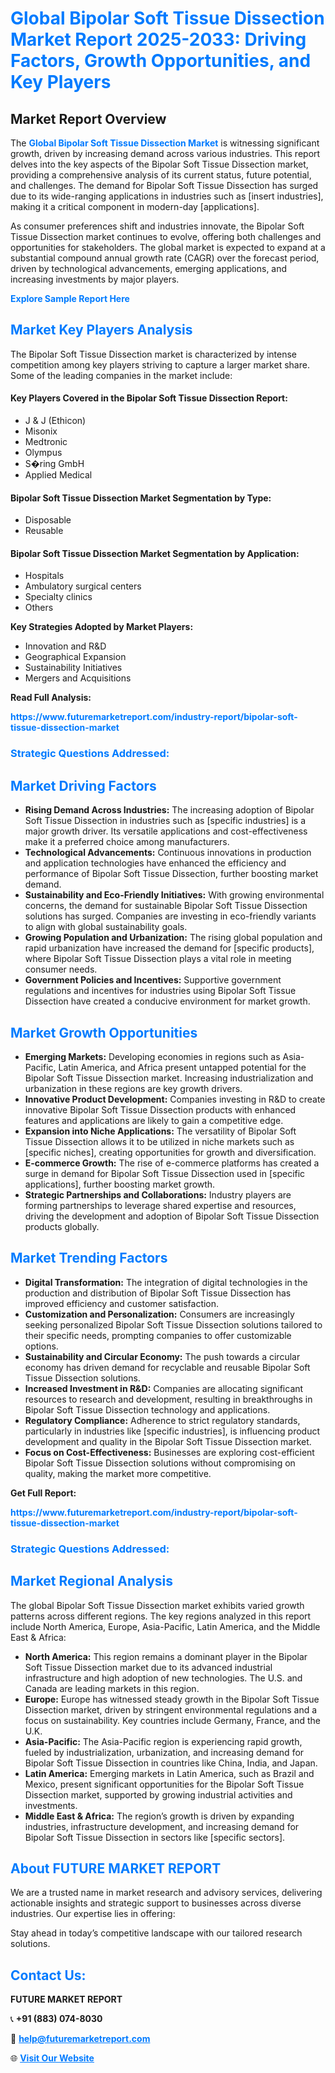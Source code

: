 <h1 style="color: #007BFF;">Global Bipolar Soft Tissue Dissection Market Report 2025-2033: Driving Factors, Growth Opportunities, and Key Players</h1>

<section id="overview">
<h2>Market Report Overview</h2>
<p>The <a href="https://www.futuremarketreport.com/industry-report/bipolar-soft-tissue-dissection-market" style="color: #007BFF; text-decoration: none;"><strong>Global Bipolar Soft Tissue Dissection Market</strong></a> is witnessing significant growth, driven by increasing demand across various industries. This report delves into the key aspects of the Bipolar Soft Tissue Dissection market, providing a comprehensive analysis of its current status, future potential, and challenges. The demand for Bipolar Soft Tissue Dissection has surged due to its wide-ranging applications in industries such as [insert industries], making it a critical component in modern-day [applications].</p>
<p>As consumer preferences shift and industries innovate, the Bipolar Soft Tissue Dissection market continues to evolve, offering both challenges and opportunities for stakeholders. The global market is expected to expand at a substantial compound annual growth rate (CAGR) over the forecast period, driven by technological advancements, emerging applications, and increasing investments by major players.</p>
</section>

<section id="overview">
<p><a href="https://www.futuremarketreport.com/request-sample/reportId=79231" style="color: #007BFF; text-decoration: none;"><strong>Explore Sample Report Here</strong></a></p>
</section>

<section id="key-players">
<h2 style="color: #007BFF;">Market Key Players Analysis</h2>
<p>The Bipolar Soft Tissue Dissection market is characterized by intense competition among key players striving to capture a larger market share. Some of the leading companies in the market include:</p>
<h4>Key Players Covered in the Bipolar Soft Tissue Dissection Report:</h4>
<ul><li>J &amp; J (Ethicon)</li><li>Misonix</li><li>Medtronic</li><li>Olympus</li><li>S�ring GmbH</li><li>Applied Medical</li></ul>
<h4>Bipolar Soft Tissue Dissection Market Segmentation by Type:</h4>
<ul><li>Disposable</li><li>Reusable</li></ul>

<h4>Bipolar Soft Tissue Dissection Market Segmentation by Application:</h4>
<ul><li>Hospitals</li><li>Ambulatory surgical centers</li><li>Specialty clinics</li><li>Others</li></ul>
<p><strong>Key Strategies Adopted by Market Players:</strong></p>
<ul>
<li>Innovation and R&D</li>
<li>Geographical Expansion</li>
<li>Sustainability Initiatives</li>
<li>Mergers and Acquisitions</li>
</ul>
</section>

<section>
<p><strong>Read Full Analysis: </strong></p><a href="https://www.futuremarketreport.com/industry-report/bipolar-soft-tissue-dissection-market" style="color: #007BFF; text-decoration: none;"><strong>https://www.futuremarketreport.com/industry-report/bipolar-soft-tissue-dissection-market</strong></a>
<h3 style="color: #007BFF;">Strategic Questions Addressed:</h3>
</section>

<section id="driving-factors">
<h2 style="color: #007BFF;">Market Driving Factors</h2>
<ul>
<li><strong>Rising Demand Across Industries:</strong> The increasing adoption of Bipolar Soft Tissue Dissection in industries such as [specific industries] is a major growth driver. Its versatile applications and cost-effectiveness make it a preferred choice among manufacturers.</li>
<li><strong>Technological Advancements:</strong> Continuous innovations in production and application technologies have enhanced the efficiency and performance of Bipolar Soft Tissue Dissection, further boosting market demand.</li>
<li><strong>Sustainability and Eco-Friendly Initiatives:</strong> With growing environmental concerns, the demand for sustainable Bipolar Soft Tissue Dissection solutions has surged. Companies are investing in eco-friendly variants to align with global sustainability goals.</li>
<li><strong>Growing Population and Urbanization:</strong> The rising global population and rapid urbanization have increased the demand for [specific products], where Bipolar Soft Tissue Dissection plays a vital role in meeting consumer needs.</li>
<li><strong>Government Policies and Incentives:</strong> Supportive government regulations and incentives for industries using Bipolar Soft Tissue Dissection have created a conducive environment for market growth.</li>
</ul>
</section>

<section id="growth-opportunities">
<h2 style="color: #007BFF;">Market Growth Opportunities</h2>
<ul>
<li><strong>Emerging Markets:</strong> Developing economies in regions such as Asia-Pacific, Latin America, and Africa present untapped potential for the Bipolar Soft Tissue Dissection market. Increasing industrialization and urbanization in these regions are key growth drivers.</li>
<li><strong>Innovative Product Development:</strong> Companies investing in R&D to create innovative Bipolar Soft Tissue Dissection products with enhanced features and applications are likely to gain a competitive edge.</li>
<li><strong>Expansion into Niche Applications:</strong> The versatility of Bipolar Soft Tissue Dissection allows it to be utilized in niche markets such as [specific niches], creating opportunities for growth and diversification.</li>
<li><strong>E-commerce Growth:</strong> The rise of e-commerce platforms has created a surge in demand for Bipolar Soft Tissue Dissection used in [specific applications], further boosting market growth.</li>
<li><strong>Strategic Partnerships and Collaborations:</strong> Industry players are forming partnerships to leverage shared expertise and resources, driving the development and adoption of Bipolar Soft Tissue Dissection products globally.</li>
</ul>
</section>

<section id="trending-factors">
<h2 style="color: #007BFF;">Market Trending Factors</h2>
<ul>
<li><strong>Digital Transformation:</strong> The integration of digital technologies in the production and distribution of Bipolar Soft Tissue Dissection has improved efficiency and customer satisfaction.</li>
<li><strong>Customization and Personalization:</strong> Consumers are increasingly seeking personalized Bipolar Soft Tissue Dissection solutions tailored to their specific needs, prompting companies to offer customizable options.</li>
<li><strong>Sustainability and Circular Economy:</strong> The push towards a circular economy has driven demand for recyclable and reusable Bipolar Soft Tissue Dissection solutions.</li>
<li><strong>Increased Investment in R&D:</strong> Companies are allocating significant resources to research and development, resulting in breakthroughs in Bipolar Soft Tissue Dissection technology and applications.</li>
<li><strong>Regulatory Compliance:</strong> Adherence to strict regulatory standards, particularly in industries like [specific industries], is influencing product development and quality in the Bipolar Soft Tissue Dissection market.</li>
<li><strong>Focus on Cost-Effectiveness:</strong> Businesses are exploring cost-efficient Bipolar Soft Tissue Dissection solutions without compromising on quality, making the market more competitive.</li>
</ul>
</section>

<section>
<p><strong>Get Full Report: </strong></p><a href="https://www.futuremarketreport.com/industry-report/bipolar-soft-tissue-dissection-market" style="color: #007BFF; text-decoration: none;"><strong>https://www.futuremarketreport.com/industry-report/bipolar-soft-tissue-dissection-market</strong></a>
<h3 style="color: #007BFF;">Strategic Questions Addressed:</h3>
</section>


<section id="regional-analysis">
<h2 style="color: #007BFF;">Market Regional Analysis</h2>
<p>The global Bipolar Soft Tissue Dissection market exhibits varied growth patterns across different regions. The key regions analyzed in this report include North America, Europe, Asia-Pacific, Latin America, and the Middle East & Africa:</p>
<ul>
<li><strong>North America:</strong> This region remains a dominant player in the Bipolar Soft Tissue Dissection market due to its advanced industrial infrastructure and high adoption of new technologies. The U.S. and Canada are leading markets in this region.</li>
<li><strong>Europe:</strong> Europe has witnessed steady growth in the Bipolar Soft Tissue Dissection market, driven by stringent environmental regulations and a focus on sustainability. Key countries include Germany, France, and the U.K.</li>
<li><strong>Asia-Pacific:</strong> The Asia-Pacific region is experiencing rapid growth, fueled by industrialization, urbanization, and increasing demand for Bipolar Soft Tissue Dissection in countries like China, India, and Japan.</li>
<li><strong>Latin America:</strong> Emerging markets in Latin America, such as Brazil and Mexico, present significant opportunities for the Bipolar Soft Tissue Dissection market, supported by growing industrial activities and investments.</li>
<li><strong>Middle East & Africa:</strong> The region’s growth is driven by expanding industries, infrastructure development, and increasing demand for Bipolar Soft Tissue Dissection in sectors like [specific sectors].</li>
</ul>
</section>

<footer>
<h2 style="color: #007BFF;">About FUTURE MARKET REPORT</h2>
<p>We are a trusted name in market research and advisory services, delivering actionable insights and strategic support to businesses across diverse industries. Our expertise lies in offering:</p>

<p>Stay ahead in today’s competitive landscape with our tailored research solutions.</p>

<h2 style="color: #007BFF;">Contact Us:</h2>
<p><strong>FUTURE MARKET REPORT</strong></p>
<p>📞 <strong>+91 (883) 074-8030</strong></p>
<p>📧 <strong><a href="mailto:help@futuremarketreport.com" style="color: #007BFF;">help@futuremarketreport.com</a></strong></p>
<p>🌐 <strong><a href="https://www.futuremarketreport.com/" style="color: #007BFF;">Visit Our Website</a></strong></p>
</footer>